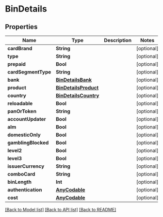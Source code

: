 # BinDetails

## Properties
Name | Type | Description | Notes
------------ | ------------- | ------------- | -------------
**cardBrand** | **String** |  | [optional] 
**type** | **String** |  | [optional] 
**prepaid** | **Bool** |  | [optional] 
**cardSegmentType** | **String** |  | [optional] 
**bank** | [**BinDetailsBank**](BinDetailsBank.md) |  | [optional] 
**product** | [**BinDetailsProduct**](BinDetailsProduct.md) |  | [optional] 
**country** | [**BinDetailsCountry**](BinDetailsCountry.md) |  | [optional] 
**reloadable** | **Bool** |  | [optional] 
**panOrToken** | **String** |  | [optional] 
**accountUpdater** | **Bool** |  | [optional] 
**alm** | **Bool** |  | [optional] 
**domesticOnly** | **Bool** |  | [optional] 
**gamblingBlocked** | **Bool** |  | [optional] 
**level2** | **Bool** |  | [optional] 
**level3** | **Bool** |  | [optional] 
**issuerCurrency** | **String** |  | [optional] 
**comboCard** | **String** |  | [optional] 
**binLength** | **Int** |  | [optional] 
**authentication** | [**AnyCodable**](.md) |  | [optional] 
**cost** | [**AnyCodable**](.md) |  | [optional] 

[[Back to Model list]](../README.md#documentation-for-models) [[Back to API list]](../README.md#documentation-for-api-endpoints) [[Back to README]](../README.md)


